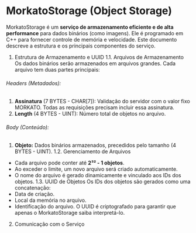 # MorkatoStorage (Object Storage)
MorkatoStorage é um **serviço de armazenamento eficiente e de alta performance** para dados binários (como imagens). Ele é programado em C++ para fornecer controle de memória e velocidade. Este documento descreve a estrutura e os principais componentes do serviço.
1. Estrutura de Armazenamento e UUID
1.1. Arquivos de Armazenamento
Os dados binários serão armazenados em arquivos grandes. Cada arquivo tem duas partes principais:
###### Headers (Metadados):
1. **Assinatura** (7 BYTES - CHAR[7]): Validação do servidor com o valor fixo MORKATO. Todas as requisições precisam incluir essa assinatura.
2. **Length** (4 BYTES - UINT): Número total de objetos no arquivo.
###### Body (Conteúdo):
1. **Objeto:** Dados binários armazenados, precedidos pelo tamanho (4 BYTES - UINT).
1.2. Gerenciamento de Arquivos
- Cada arquivo pode conter até **2³² - 1 objetos**.
- Ao exceder o limite, um novo arquivo será criado automaticamente.
- O nome do arquivo é gerado dinamicamente e vinculado aos IDs dos objetos.
1.3. UUID de Objetos
Os IDs dos objetos são gerados como uma concatenação:
- Data de criação.
- Local da memória no arquivo.
- Identificação do arquivo.
O UUID é criptografado para garantir que apenas o MorkatoStorage saiba interpretá-lo.
2. Comunicação com o Serviço